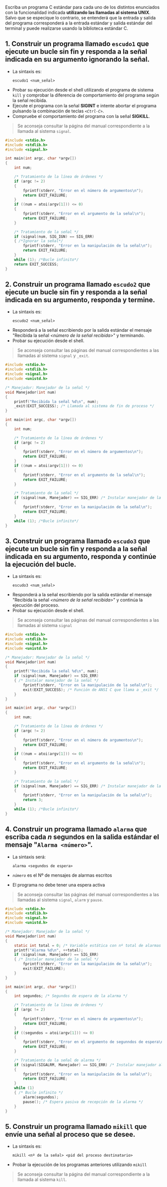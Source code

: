 Escriba un programa C estándar para cada uno de los distintos enunciados con la funcionalidad indicada **utilizando las llamadas al sistema UNIX**. Salvo que se especique lo contrario, se entenderá que la entrada y salida del programa corresponderá a la entrada estándar y salida estándar del terminal y puede realizarse usando la biblioteca estándar C.

1\. Construir un programa llamado `escudo1` que ejecute un bucle sin fin y responda a la señal indicada en su argumento ignorando la señal.
----
- La sintaxis es:
    ```console
    escudo1 <num_señal>
    ```
- Probar su ejecución desde el shell utilizando el programa de sistema `kill` y comprobar la diferencia de comportamiento del programa según la señal recibida.
- Ejecute el programa con la señal **SIGINT** e intente abortar el programa pulsando la combinación de teclas _`<Ctrl-C>`_.
- Compruebe el comportamiento del programa con la señal **SIGKILL**.

> Se aconseja consultar la página del manual correspondiente a la llamada al sistema `signal`.

```c
#include <stdio.h>
#include <stdlib.h>
#include <signal.h>

int main(int argc, char *argv[])
{
    int num;

    /* Tratamiento de la línea de órdenes */
    if (argc != 2)
    {
        fprintf(stderr, "Error en el número de argumentos\n");
        return EXIT_FAILURE;
    }
    if ((num = atoi(argv[1])) <= 0)
    {
        fprintf(stderr, "Error en el argumento de la señal\n");
        return EXIT_FAILURE;
    }

    /* Tratamiento de la señal */
    if (signal(num, SIG_IGN) == SIG_ERR)
    { /*Ignorar la señal*/
        fprintf(stderr, "Error en la manipulación de la señal\n");
        return EXIT_FAILURE;
    }
    while (1); /*Bucle infinito*/
    return EXIT_SUCCESS;
}
```

2\. Construir un programa llamado `escudo2` que ejecute un bucle sin fin y responda a la señal indicada en su argumento, responda y termine.
----

- La sintaxis es:
    ```console
    escudo2 <num_señal>
    ```
- Responderá a la señal escribiendo por la salida estándar el mensaje "Recibida la señal _&lt;número de la señal recibida&gt;_" y terminando.
- Probar su ejecución desde el shell.

> Se aconseja consultar las páginas del manual correspondientes a las llamadas al sistema `signal` y `_exit`.

```c
#include <stdio.h>
#include <stdlib.h>
#include <signal.h>
#include <unistd.h>

/* Manejador: Manejador de la señal */
void Manejador(int num)
{
    printf("Recibida la señal %d\n", num);
    _exit(EXIT_SUCCESS); /* Llamada al sistema de fin de proceso */
}

int main(int argc, char *argv[])
{
    int num;

    /* Tratamiento de la línea de órdenes */
    if (argc != 2)
    {
        fprintf(stderr, "Error en el número de argumentos\n");
        return EXIT_FAILURE;
    }
    if ((num = atoi(argv[1])) <= 0)
    {
        fprintf(stderr, "Error en el argumento de la señal\n");
        return EXIT_FAILURE;
    }

    /* Tratamiento de la señal */
    if (signal(num, Manejador) == SIG_ERR) /* Instalar manejador de la señal */
    {
        fprintf(stderr, "Error en la manipulación de la señal\n");
        return EXIT_FAILURE;
    }
    while (1); /*Bucle infinito*/
}
```

3\. Construir un programa llamado `escudo3` que ejecute un bucle sin fin y responda a la señal indicada en su argumento, responda y continúe la ejecución del bucle.
----

- La sintaxis es:
    ```console
    escudo3 <num_señal>
    ```
- Responderá a la señal escribiendo por la salida estándar el mensaje "Recibida la señal _&lt;número de la señal recibida&gt;_" y continúa la ejecución del proceso.
- Probar su ejecución desde el shell.

> Se aconseja consultar las páginas del manual correspondientes a las llamadas al sistema `signal`

```c
#include <stdio.h>
#include <stdlib.h>
#include <signal.h>
#include <unistd.h>

/* Manejador: Manejador de la señal */
void Manejador(int num)
{
    printf("Recibida la señal %d\n", num);
    if (signal(num, Manejador) == SIG_ERR)
    { /* Instalar manejador de la señal */
        fprintf(stderr, "Error en la manipulación de la señal\n");
        exit(EXIT_SUCCESS); /* Función de ANSI C que llama a _exit */
    }
}

int main(int argc, char *argv[])
{
    int num;

    /* Tratamiento de la línea de órdenes */
    if (argc != 2)
    {
        fprintf(stderr, "Error en el número de argumentos\n");
        return EXIT_FAILURE;
    }
    if ((num = atoi(argv[1])) <= 0)
    {
        fprintf(stderr, "Error en el argumento de la señal\n");
        return EXIT_FAILURE;
    }

    /* Tratamiento de la señal */
    if (signal(num, Manejador) == SIG_ERR) /* Instalar manejador de la señal */
    {
        fprintf(stderr, "Error en la manipulación de la señal\n");
        return 3;
    }
    while (1); /*Bucle infinito*/
}
```

4\. Construir un programa llamado `alarma` que escriba cada $n$ segundos en la salida estándar el mensaje "`Alarma <número>`".
----
- La sintaxis será:
    ```console
    alarma <segundos de espera>
    ```

- _`número`_ es el Nº de mensajes de alarmas escritos
- El programa no debe tener una espera activa

> Se aconseja consultar las páginas del manual correspondientes a las llamadas al sistema `signal`, `alarm` y `pause`.

```c
#include <stdio.h>
#include <stdlib.h>
#include <signal.h>
#include <unistd.h>

/* Manejador: Manejador de la señal */
void Manejador(int num)
{
    static int total = 0; /* Variable estática con nº total de alarmas recibidas */
    printf("Alarma %d\n", ++total);
    if (signal(num, Manejador) == SIG_ERR)
    { /* Instalar manejador de la señal */
        fprintf(stderr, "Error en la manipulación de la señal\n");
        exit(EXIT_FAILURE);
    }
}

int main(int argc, char *argv[])
{
    int segundos; /* Segundos de espera de la alarma */

    /* Tratamiento de la línea de órdenes */
    if (argc != 2)
    {
        fprintf(stderr, "Error en el número de argumentos\n");
        return EXIT_FAILURE;
    }
    if ((segundos = atoi(argv[1])) <= 0)
    {
        fprintf(stderr, "Error en el argumento de segunndos de espera\n");
        return EXIT_FAILURE;
    }

    /* Tratamiento de la señal de alarma */
    if (signal(SIGALRM, Manejador) == SIG_ERR) /* Instalar manejador alarma */
    {
        fprintf(stderr, "Error en la manipulación de la señal\n");
        return EXIT_FAILURE;
    }
    while (1)
    { /* Bucle infinito */
        alarm(segundos);
        pause(); /* Espera pasiva de recepción de la alarma */
    }
}
```

5\. Construir un programa llamado `mikill` que envíe una señal al proceso que se desee.
----

- La sintaxis es:
    ```console
    mikill <nº de la señal> <pid del proceso destinatario>
    ```
- Probar la ejecución de los programas anteriores utilizando `mikill`

> Se aconseja consultar la página del manual correspondiente a la llamada al sistema `kill`.

